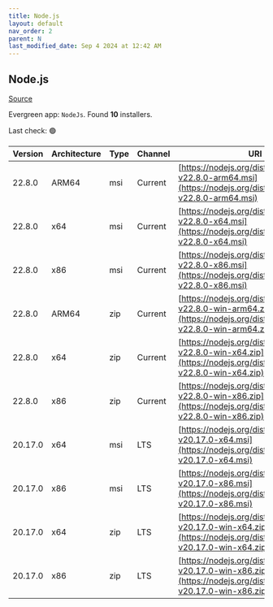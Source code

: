 ```yaml
---
title: Node.js
layout: default
nav_order: 2
parent: N
last_modified_date: Sep 4 2024 at 12:42 AM
---
```


## Node.js

[Source](https://nodejs.org/)

Evergreen app: `NodeJs`. Found **10** installers.

Last check: 🟢

| Version | Architecture | Type | Channel | URI                                                                                                                      |
| ------- | ------------ | ---- | ------- | ------------------------------------------------------------------------------------------------------------------------ |
| 22.8.0  | ARM64        | msi  | Current | [https://nodejs.org/dist/v22.8.0/node-v22.8.0-arm64.msi](https://nodejs.org/dist/v22.8.0/node-v22.8.0-arm64.msi)         |
| 22.8.0  | x64          | msi  | Current | [https://nodejs.org/dist/v22.8.0/node-v22.8.0-x64.msi](https://nodejs.org/dist/v22.8.0/node-v22.8.0-x64.msi)             |
| 22.8.0  | x86          | msi  | Current | [https://nodejs.org/dist/v22.8.0/node-v22.8.0-x86.msi](https://nodejs.org/dist/v22.8.0/node-v22.8.0-x86.msi)             |
| 22.8.0  | ARM64        | zip  | Current | [https://nodejs.org/dist/v22.8.0/node-v22.8.0-win-arm64.zip](https://nodejs.org/dist/v22.8.0/node-v22.8.0-win-arm64.zip) |
| 22.8.0  | x64          | zip  | Current | [https://nodejs.org/dist/v22.8.0/node-v22.8.0-win-x64.zip](https://nodejs.org/dist/v22.8.0/node-v22.8.0-win-x64.zip)     |
| 22.8.0  | x86          | zip  | Current | [https://nodejs.org/dist/v22.8.0/node-v22.8.0-win-x86.zip](https://nodejs.org/dist/v22.8.0/node-v22.8.0-win-x86.zip)     |
| 20.17.0 | x64          | msi  | LTS     | [https://nodejs.org/dist/v20.17.0/node-v20.17.0-x64.msi](https://nodejs.org/dist/v20.17.0/node-v20.17.0-x64.msi)         |
| 20.17.0 | x86          | msi  | LTS     | [https://nodejs.org/dist/v20.17.0/node-v20.17.0-x86.msi](https://nodejs.org/dist/v20.17.0/node-v20.17.0-x86.msi)         |
| 20.17.0 | x64          | zip  | LTS     | [https://nodejs.org/dist/v20.17.0/node-v20.17.0-win-x64.zip](https://nodejs.org/dist/v20.17.0/node-v20.17.0-win-x64.zip) |
| 20.17.0 | x86          | zip  | LTS     | [https://nodejs.org/dist/v20.17.0/node-v20.17.0-win-x86.zip](https://nodejs.org/dist/v20.17.0/node-v20.17.0-win-x86.zip) |
